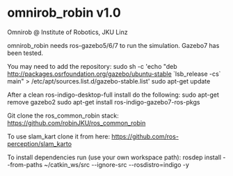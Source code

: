 # omnirob_robin v1.0
Omnirob @ Institute of Robotics, JKU Linz

omnirob_robin needs ros-gazebo5/6/7 to run the simulation.
Gazebo7 has been tested.

You may need to add the repository:
sudo sh -c 'echo "deb http://packages.osrfoundation.org/gazebo/ubuntu-stable \`lsb_release -cs\` main" > /etc/apt/sources.list.d/gazebo-stable.list'
sudo apt-get update

After a clean ros-indigo-desktop-full install do the following:
sudo apt-get remove gazebo2
sudo apt-get install ros-indigo-gazebo7-ros-pkgs

Git clone the ros_common_robin stack: https://github.com/robinJKU/ros_common_robin

To use slam_kart clone it from here: https://github.com/ros-perception/slam_karto

To install dependencies run (use your own workspace path):
rosdep install --from-paths ~/catkin_ws/src --ignore-src --rosdistro=indigo -y
